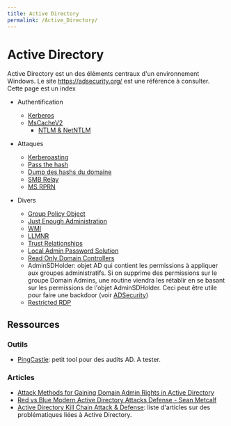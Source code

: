 ```yaml
---
title: Active Directory
permalink: /Active_Directory/
---
```


# Active Directory

Active Directory est un des éléments centraux d'un environnement Windows. Le site <https://adsecurity.org/> est une référence à consulter. Cette page est un index 

- Authentification
  - [Kerberos](/Kerberos/)
  - [MsCacheV2](/MsCacheV2/)
	- [NTLM & NetNTLM](/NTLM/)

- Attaques
  - [Kerberoasting](/Kerberoasting/)
  - [Pass the hash](/Pass_The_Hash/)
  - [Dump des hashs du domaine](/Dump_des_hashs_du_domaine/)
  - [SMB Relay](/SMB_Relay/)
  - [MS RPRN](/MS_RPRN/)
  
- Divers
	- [Group Policy Object](/Group_Policy_Object/)
	- [Just Enough Administration](/Just_Enough_Administration/)
	- [WMI](/WMI/)
	- [LLMNR](/LLMNR/)
	- [Trust Relationships](/Trust_Relationships/)
	- [Local Admin Password Solution](/LAPS/)
	- [Read Only Domain Controllers](/RODC/)
  - AdminSDHolder: objet AD qui contient les permissions à appliquer aux groupes administratifs. Si on supprime des permissions sur le groupe Domain Admins, une routine viendra les rétablir en se basant sur les permissions de l'objet AdminSDHolder. Ceci peut être utile pour faire une backdoor (voir [ADSecurity](https://adsecurity.org/?p=1906))
  - [Restricted RDP](https://blogs.technet.microsoft.com/kfalde/2013/08/14/restricted-admin-mode-for-rdp-in-windows-8-1-2012-r2/)


## Ressources

### Outils

- [PingCastle](https://www.pingcastle.com/): petit tool pour des audits AD. A tester.

### Articles
-   [Attack Methods for Gaining Domain Admin Rights in Active Directory](https://adsecurity.org/?p=2362)
-   [Red vs Blue Modern Active Directory Attacks Defense - Sean Metcalf](https://www.youtube.com/watch?v=Lz6haohGAMc&feature=youtu.be)
-   [Active Directory Kill Chain Attack & Defense](https://github.com/infosecn1nja/AD-Attack-Defense): liste d'articles sur des problématiques liées à Active Directory.


